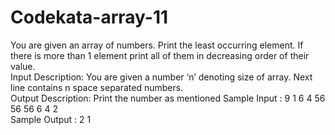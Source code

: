 # Codekata-array-11
  You are given an array of numbers. Print the least occurring element. If there is more than 1 element print all of them in decreasing order of their value.  
  Input Description: 
  You are given a number ‘n’ denoting size of array. Next line contains n space separated numbers.  
  Output Description: 
  Print the number as mentioned 
  Sample Input : 9 
   1 6 4 56 56 56 6 4 2  
  Sample Output : 2 1
